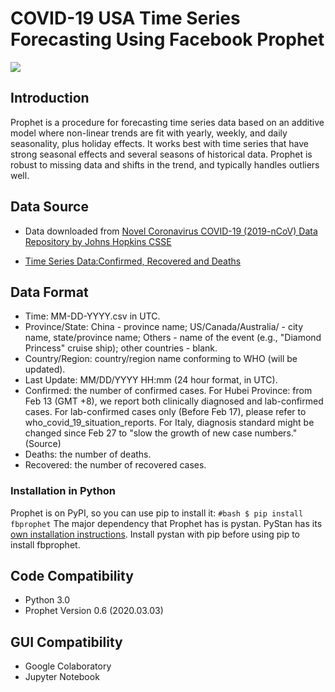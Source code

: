 # COVID-19 USA Time Series Forecasting Using Facebook Prophet

![](https://cdn-images-1.medium.com/max/800/1*pVvHziu_jDLr_I179JeWlw.png)
 

## Introduction
 
Prophet is a procedure for forecasting time series data based on an additive model where non-linear trends are fit with yearly, weekly, and daily seasonality, plus holiday effects. It works best with time series that have strong seasonal effects and several seasons of historical data. Prophet is robust to missing data and shifts in the trend, and typically handles outliers well.

## Data Source
 
* Data downloaded from [Novel Coronavirus COVID-19 (2019-nCoV) Data Repository by Johns Hopkins CSSE](https://github.com/CSSEGISandData/COVID-19)

* [Time Series Data:Confirmed, Recovered and Deaths](https://github.com/CSSEGISandData/COVID-19/tree/master/csse_covid_19_data/csse_covid_19_time_series)

## Data Format

* Time: MM-DD-YYYY.csv in UTC.
*  Province/State: China - province name; US/Canada/Australia/ - city name, state/province name; Others - name of the event (e.g., "Diamond Princess" cruise ship); other countries - blank.
*  Country/Region: country/region name conforming to WHO (will be updated).
*  Last Update: MM/DD/YYYY HH:mm (24 hour format, in UTC).
*  Confirmed: the number of confirmed cases. For Hubei Province: from Feb 13 (GMT +8), we report both clinically diagnosed and lab-confirmed cases. For lab-confirmed cases only (Before Feb 17), please refer to who_covid_19_situation_reports. For Italy, diagnosis standard might be changed since Feb 27 to "slow the growth of new case numbers." (Source)
*  Deaths: the number of deaths.
*  Recovered: the number of recovered cases.

### Installation in Python

Prophet is on PyPI, so you can use pip to install it:
``
#bash
$ pip install fbprophet
``
The major dependency that Prophet has is pystan. PyStan has its [own installation instructions](https://pystan.readthedocs.io/en/latest/windows.html). Install pystan with pip before using pip to install fbprophet.
  
## Code Compatibility

* Python 3.0
* Prophet Version 0.6 (2020.03.03)

## GUI Compatibility

* Google Colaboratory
* Jupyter Notebook

 

  
